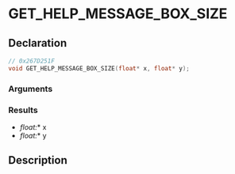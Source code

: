 # GET_HELP_MESSAGE_BOX_SIZE

## Declaration
```cpp
// 0x267D251F
void GET_HELP_MESSAGE_BOX_SIZE(float* x, float* y);
```

### Arguments

### Results
- **float*:** x
- **float*:** y

## Description

